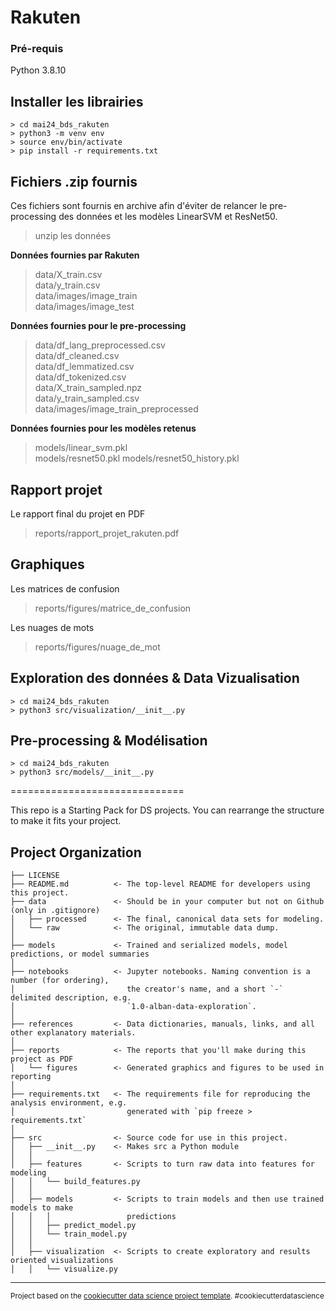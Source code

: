 # Rakuten

### Pré-requis
Python 3.8.10

## Installer les librairies
```
> cd mai24_bds_rakuten
> python3 -m venv env
> source env/bin/activate
> pip install -r requirements.txt
```

## Fichiers .zip fournis
Ces fichiers sont fournis en archive afin d'éviter de relancer le pre-processing des données et les modèles LinearSVM et ResNet50.

> unzip les données

**Données fournies par Rakuten**
>data/X_train.csv\
data/y_train.csv\
data/images/image_train\
data/images/image_test

**Données fournies pour le pre-processing**
>data/df_lang_preprocessed.csv\
data/df_cleaned.csv\
data/df_lemmatized.csv\
data/df_tokenized.csv\
data/X_train_sampled.npz\
data/y_train_sampled.csv\
data/images/image_train_preprocessed

**Données fournies pour les modèles retenus**
>models/linear_svm.pkl \
models/resnet50.pkl
models/resnet50_history.pkl


## Rapport projet
Le rapport final du projet en PDF
>reports/rapport_projet_rakuten.pdf

## Graphiques
Les matrices de confusion
>reports/figures/matrice_de_confusion

Les nuages de mots
>reports/figures/nuage_de_mot

## Exploration des données & Data Vizualisation
```
> cd mai24_bds_rakuten
> python3 src/visualization/__init__.py
```


## Pre-processing & Modélisation
```
> cd mai24_bds_rakuten
> python3 src/models/__init__.py
```

==============================

This repo is a Starting Pack for DS projects. You can rearrange the structure to make it fits your project.

Project Organization
------------

    ├── LICENSE
    ├── README.md          <- The top-level README for developers using this project.
    ├── data               <- Should be in your computer but not on Github (only in .gitignore)
    │   ├── processed      <- The final, canonical data sets for modeling.
    │   └── raw            <- The original, immutable data dump.
    │
    ├── models             <- Trained and serialized models, model predictions, or model summaries
    │
    ├── notebooks          <- Jupyter notebooks. Naming convention is a number (for ordering),
    │                         the creator's name, and a short `-` delimited description, e.g.
    │                         `1.0-alban-data-exploration`.
    │
    ├── references         <- Data dictionaries, manuals, links, and all other explanatory materials.
    │
    ├── reports            <- The reports that you'll make during this project as PDF
    │   └── figures        <- Generated graphics and figures to be used in reporting
    │
    ├── requirements.txt   <- The requirements file for reproducing the analysis environment, e.g.
    │                         generated with `pip freeze > requirements.txt`
    │
    ├── src                <- Source code for use in this project.
    │   ├── __init__.py    <- Makes src a Python module
    │   │
    │   ├── features       <- Scripts to turn raw data into features for modeling
    │   │   └── build_features.py
    │   │
    │   ├── models         <- Scripts to train models and then use trained models to make
    │   │   │                 predictions
    │   │   ├── predict_model.py
    │   │   └── train_model.py
    │   │
    │   ├── visualization  <- Scripts to create exploratory and results oriented visualizations
    │   │   └── visualize.py

--------

<p><small>Project based on the <a target="_blank" href="https://drivendata.github.io/cookiecutter-data-science/">cookiecutter data science project template</a>. #cookiecutterdatascience</small></p>
